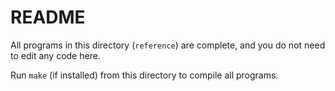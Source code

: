 # README

All programs in this directory (`reference`) are complete, and you do not need to edit any code here.

Run `make` (if installed) from this directory to compile all programs.

